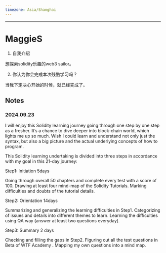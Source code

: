 ```yaml
---
timezone: Asia/Shanghai
---
```


---

# MaggieS

1. 自我介绍

想探索solidity乐趣的web3 sailor。

2. 你认为你会完成本次残酷学习吗？

当我下定决心开始的时候，就已经完成了。
   
## Notes

<!-- Content_START -->
### 2024.09.23
I will enjoy this Solidity learning journey going through one step by one step as a fresher.  It’s a chance to dive deeper into block-chain world, which lights me up so much. Wish I could learn and understand not only just the syntax, but also a big picture and the actual underlying concepts of how to program. 

This Solidity learning undertaking is divided into three steps in accordance with my goal in this 21-day journey:

Step1:  Initiation     5days 

Going through overall 50 chapters and complete every test with a score of 100.
Drawing at least four mind-map of the Solidity Tutorials.
Marking difficulties and doubts of the tutorial details.

Step2:  Orientation   14days

Summarizing and generalizing the learning difficulties in Step1.
Categorizing of issues and details into different themes to learn.
Learning the difficulties using QA way (answer at least two questions everyday).

Step3:  Summary    2 days

Checking and filling the gaps in Step2.
Figuring out all the test questions in Beta of WTF Academy .
Mapping my own questions into a mind map.

<!-- Content_END -->
